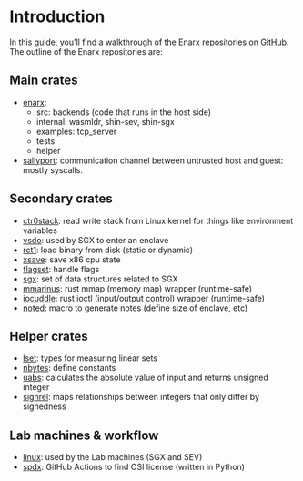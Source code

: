 # Introduction

In this guide, you'll find a walkthrough of the Enarx repositories on [GitHub](https://github.com/enarx). The outline of the Enarx repositories are:

## Main crates

- [enarx](enarx):
  - src: backends (code that runs in the host side)
  - internal: wasmldr, shin-sev, shin-sgx
  - examples: tcp_server
  - tests
  - helper
- [sallyport](sallyport): communication channel between untrusted host and guest: mostly syscalls.

## Secondary crates

- [ctr0stack](ctr0stack): read write stack from Linux kernel for things like environment variables
- [vsdo](vsdo): used by SGX to enter an enclave
- [rct1](rct1): load binary from disk (static or dynamic)
- [xsave](xsave): save x86 cpu state
- [flagset](flagset): handle flags
- [sgx](sgx): set of data structures related to SGX
- [mmarinus](mmarinus): rust mmap (memory map) wrapper (runtime-safe)
- [iocuddle](iocuddle): rust ioctl (input/output control) wrapper (runtime-safe)
- [noted](noted): macro to generate notes (define size of enclave, etc)

## Helper crates

- [lset](lset): types for measuring linear sets
- [nbytes](nbytes): define constants
- [uabs](uabs): calculates the absolute value of input and returns unsigned integer
- [signrel](signrel): maps relationships between integers that only differ by signedness

## Lab machines & workflow

- [linux](linux): used by the Lab machines (SGX and SEV)
- [spdx](spdx): GitHub Actions to find OSI license (written in Python)